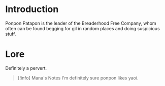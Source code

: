 # Introduction
Ponpon Patapon is the leader of the Breaderhood Free Company, whom often can be found begging for gil in random places and doing suspicious stuff.

# Lore
Definitely a pervert.

> [!info] Mana's Notes
> I'm definitely sure ponpon likes yaoi.

